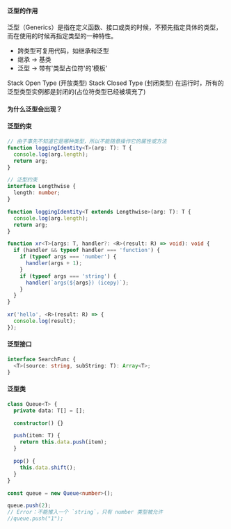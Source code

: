 #### 泛型的作用

泛型（Generics）是指在定义函数、接口或类的时候，不预先指定具体的类型，而在使用的时候再指定类型的一种特性。

- 跨类型可复用代码，如继承和泛型
- 继承 -> 基类
- 泛型 -> 带有'类型占位符'的'模板'

Stack<T> Open Type (开放类型)
Stack<number> Closed Type (封闭类型)
在运行时，所有的泛型类型实例都是封闭的(占位符类型已经被填充了)

#### 为什么泛型会出现？

#### 泛型约束

```ts
// 由于事先不知道它是哪种类型，所以不能随意操作它的属性或方法
function loggingIdentity<T>(arg: T): T {
  console.log(arg.length);
  return arg;
}

// 泛型约束
interface Lengthwise {
  length: number;
}

function loggingIdentity<T extends Lengthwise>(arg: T): T {
  console.log(arg.length);
  return arg;
}
```

```ts
function xr<T>(args: T, handler?: <R>(result: R) => void): void {
  if (handler && typeof handler === 'function') {
    if (typeof args === 'number') {
      handler(args + 1);
    }
    if (typeof args === 'string') {
      handler(`args(${args}) (icepy)`);
    }
  }
}

xr('hello', <R>(result: R) => {
  console.log(result);
});
```

#### 泛型接口

```ts
interface SearchFunc {
  <T>(source: string, subString: T): Array<T>;
}
```

#### 泛型类

```ts
class Queue<T> {
  private data: T[] = [];

  constructor() {}

  push(item: T) {
    return this.data.push(item);
  }

  pop() {
    this.data.shift();
  }
}

const queue = new Queue<number>();

queue.push(2);
// Error：不能推入一个 `string`，只有 number 类型被允许
//queue.push("1");
```
